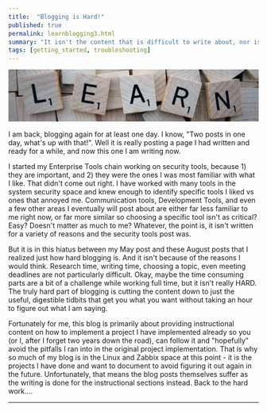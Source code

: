 ```yaml
---
title:  "Blogging is Hard!"
published: true
permalink: learnblogging3.html
summary: "It isn't the content that is difficult to write about, nor is it the subject(s); it is the volume, and how to cut it to a useful, digestible size."
tags: [getting_started, troubleshooting]
---
```


![alt text:  Learn Banner][learn]

I am back, blogging again for at least one day.  I know, "Two posts in one day, what's up with that!".  Well it is really posting a page I had written and ready for a while, and now this one I am writing now.

I started my Enterprise Tools chain working on security tools, because 1) they are important, and 2) they were the ones I was most familiar with what I like.  That didn't come out right.  I have worked with many tools in the system security space and knew enough to identify specific tools I liked vs ones that annoyed me.  Communication tools, Development Tools, and even a few other areas I eventually will post about are either far less familiar to me right now, or far more similar so choosing a specific tool isn't as critical? Easy? Doesn't matter as much to me?  Whatever, the point is, it isn't written for a variety of reasons and the security tools post was.

But it is in this hiatus between my May post and these August posts that I realized just how hard blogging is.  And it isn't because of the reasons I would think.  Research time, writing time, choosing a topic, even meeting deadlines are not particularly difficult. Okay, maybe the time consuming parts are a bit of a challenge while working full time, but it isn't really HARD.  The truly hard part of blogging is cutting the content down to just the useful, digestible tidbits that get you what you want without taking an hour to figure out what I am saying.

Fortunately for me, this blog is primarily about providing instructional content on how to implement a project I have implemented already so you (or I, after I forget two years down the road), can follow it and "hopefully" avoid the pitfalls I ran into in the original project implementation.  That is why so much of my blog is in the Linux and Zabbix space at this point - it is the projects I have done and want to document to avoid figuring it out again in the future.  Unfortunately, that means the blog posts themselves suffer as the writing is done for the instructional sections instead.  Back to the hard work....

---

[learn]:  images/Banners/learnbanner.png "Learn Banner"